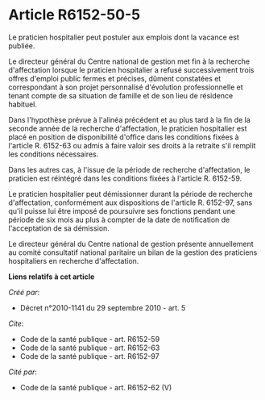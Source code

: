 # Article R6152-50-5

Le praticien hospitalier peut postuler aux emplois dont la vacance est publiée. 

Le directeur général du Centre national de gestion met fin à la recherche d'affectation lorsque le praticien hospitalier a
refusé successivement trois offres d'emploi public fermes et précises, dûment constatées et correspondant à son projet
personnalisé d'évolution professionnelle et tenant compte de sa situation de famille et de son lieu de résidence habituel. 

Dans l'hypothèse prévue à l'alinéa précédent et au plus tard à la fin de la seconde année de la recherche d'affectation, le
praticien hospitalier est placé en position de disponibilité d'office dans les conditions fixées à l'article R. 6152-63 ou
admis à faire valoir ses droits à la retraite s'il remplit les conditions nécessaires. 

Dans les autres cas, à l'issue de la période de recherche d'affectation, le praticien est réintégré dans les conditions
fixées à l'article R. 6152-59. 

Le praticien hospitalier peut démissionner durant la période de recherche d'affectation, conformément aux dispositions de
l'article R. 6152-97, sans qu'il puisse lui être imposé de poursuivre ses fonctions pendant une période de six mois au plus à
compter de la date de notification de l'acceptation de sa démission. 

Le directeur général du Centre national de gestion présente annuellement au comité consultatif national paritaire un bilan de
la gestion des praticiens hospitaliers en recherche d'affectation.

**Liens relatifs à cet article**

_Créé par_:

  - Décret n°2010-1141 du 29 septembre 2010 - art. 5

_Cite_:

  - Code de la santé publique - art. R6152-59
  - Code de la santé publique - art. R6152-63
  - Code de la santé publique - art. R6152-97

_Cité par_:

  - Code de la santé publique - art. R6152-62 (V)
